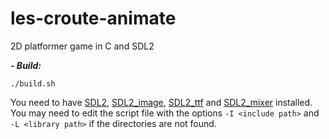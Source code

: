 les-croute-animate
==================

2D platformer game in C and SDL2

***- Build:***
```
./build.sh
```
You need to have [SDL2](https://wiki.libsdl.org/SDL2/Installation), [SDL2_image](https://github.com/libsdl-org/SDL_image/),
[SDL2_ttf](https://github.com/libsdl-org/SDL_ttf) and [SDL2_mixer](https://github.com/libsdl-org/SDL_mixer) installed. You may need to edit the script file with the options ```-I <include path>``` and ```-L <library path>``` if the directories are not found.

